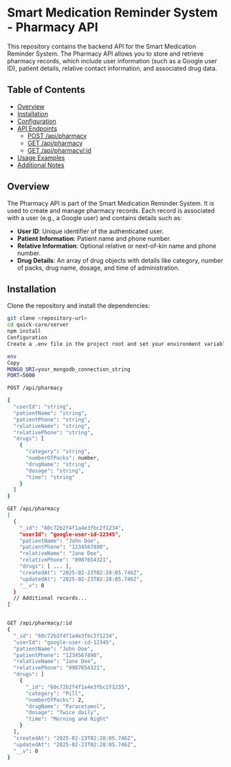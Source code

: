 # Smart Medication Reminder System - Pharmacy API

This repository contains the backend API for the Smart Medication Reminder System. The Pharmacy API allows you to store and retrieve pharmacy records, which include user information (such as a Google user ID), patient details, relative contact information, and associated drug data.

## Table of Contents

- [Overview](#overview)
- [Installation](#installation)
- [Configuration](#configuration)
- [API Endpoints](#api-endpoints)
  - [POST /api/pharmacy](#post-apipharmacy)
  - [GET /api/pharmacy](#get-apipharmacy)
  - [GET /api/pharmacy/:id](#get-apipharmacyid)
- [Usage Examples](#usage-examples)
- [Additional Notes](#additional-notes)

## Overview

The Pharmacy API is part of the Smart Medication Reminder System. It is used to create and manage pharmacy records. Each record is associated with a user (e.g., a Google user) and contains details such as:

- **User ID**: Unique identifier of the authenticated user.
- **Patient Information**: Patient name and phone number.
- **Relative Information**: Optional relative or next-of-kin name and phone number.
- **Drug Details**: An array of drug objects with details like category, number of packs, drug name, dosage, and time of administration.

## Installation

Clone the repository and install the dependencies:

```bash
git clone <repository-url>
cd quick-care/server
npm install
Configuration
Create a .env file in the project root and set your environment variables. For example:

env
Copy
MONGO_URI=your_mongodb_connection_string
PORT=5000

POST /api/pharmacy

{
  "userId": "string",           
  "patientName": "string",      
  "patientPhone": "string",     
  "relativeName": "string",     
  "relativePhone": "string",    
  "drugs": [
    {
      "category": "string",     
      "numberOfPacks": number,  
      "drugName": "string",     
      "dosage": "string",       
      "time": "string"          
    }
  ]
}

GET /api/pharmacy
[
  {
    "_id": "60c72b2f4f1a4e3fbc2f1234",
    "userId": "google-user-id-12345",
    "patientName": "John Doe",
    "patientPhone": "1234567890",
    "relativeName": "Jane Doe",
    "relativePhone": "0987654321",
    "drugs": [ ... ],
    "createdAt": "2025-02-23T02:28:05.746Z",
    "updatedAt": "2025-02-23T02:28:05.746Z",
    "__v": 0
  }
  // Additional records...
]


GET /api/pharmacy/:id
{
  "_id": "60c72b2f4f1a4e3fbc2f1234",
  "userId": "google-user-id-12345",
  "patientName": "John Doe",
  "patientPhone": "1234567890",
  "relativeName": "Jane Doe",
  "relativePhone": "0987654321",
  "drugs": [
    {
      "_id": "60c72b2f4f1a4e3fbc2f1235",
      "category": "Pill",
      "numberOfPacks": 2,
      "drugName": "Paracetamol",
      "dosage": "Twice daily",
      "time": "Morning and Night"
    }
  ],
  "createdAt": "2025-02-23T02:28:05.746Z",
  "updatedAt": "2025-02-23T02:28:05.746Z",
  "__v": 0
}
